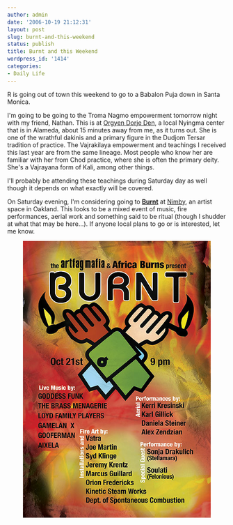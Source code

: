 ```yaml
---
author: admin
date: '2006-10-19 21:12:31'
layout: post
slug: burnt-and-this-weekend
status: publish
title: Burnt and this Weekend
wordpress_id: '1414'
categories:
- Daily Life
---
```

R is going out of town this weekend to go to a Babalon Puja down in Santa Monica.



I'm going to be going to the Troma Nagmo empowerment tomorrow night with my friend, Nathan. This is at <a href="http://www.orgyendorjeden.org/">Orgyen Dorje Den</a>, a local Nyingma center that is in Alameda, about 15 minutes away from me, as it turns out. She is one of the wrathful dakinis and a primary figure in the Dudjom Tersar tradition of practice. The Vajrakilaya empowerment and teachings I received this last year are from the same lineage.  Most people who know her are familiar with her from Chod practice, where she is often the primary deity. She's a Vajrayana form of Kali, among other things.



I'll probably be attending these teachings during Saturday day as well though it depends on what exactly will be covered.



On Saturday evening, I'm considering going to <a href="http://www.artfagmafia.com/events.html"><strong>Burnt</strong></a> at <a href="http://www.nimbyspace.org/">Nimby</a>, an artist space in Oakland. This looks to be a mixed event of music, fire performances, aerial work and something said to be ritual (though I shudder at what that may be here...). If anyone local plans to go or is interested, let me know.

<p align="center"><a href="http://www.artfagmafia.com/events.html"><img src="/images/burnt_splash.jpg" /></a></p>
